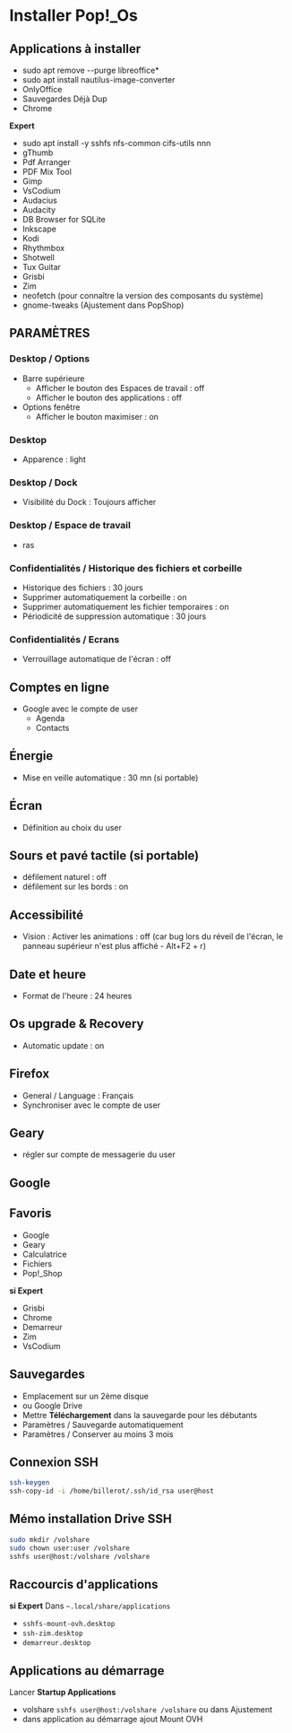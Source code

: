 # Installer Pop!_Os


## Applications à installer
- sudo apt remove --purge libreoffice*
- sudo apt install nautilus-image-converter
- OnlyOffice
- Sauvegardes Déjà Dup
- Chrome

**Expert**
- sudo apt install -y sshfs nfs-common cifs-utils nnn
- gThumb
- Pdf Arranger
- PDF Mix Tool
- Gimp
- VsCodium
- Audacius
- Audacity
- DB Browser for SQLite
- Inkscape
- Kodi
- Rhythmbox
- Shotwell
- Tux Guitar
- Grisbi
- Zim
- neofetch (pour connaître la version des composants du système)
- gnome-tweaks (Ajustement dans PopShop)

## PARAMÈTRES

### Desktop / Options
- Barre supérieure 
  - Afficher le bouton des Espaces de travail : off
  - Afficher le bouton des applications : off
- Options fenêtre
  - Afficher le bouton maximiser : on

### Desktop
- Apparence : light 
 
### Desktop / Dock
- Visibilité du Dock : Toujours afficher

### Desktop / Espace de travail
- ras

### Confidentialités / Historique des fichiers et corbeille
- Historique des fichiers : 30 jours
- Supprimer automatiquement la corbeille : on
- Supprimer automatiquement les fichier temporaires : on
- Périodicité de suppression automatique : 30 jours

### Confidentialités / Ecrans
- Verrouillage automatique de l'écran : off

## Comptes en ligne
- Google avec le compte de user
  - Agenda
  - Contacts

## Énergie
- Mise en veille automatique : 30 mn (si portable)

## Écran
- Définition au choix du user

## Sours et pavé tactile (si portable)
- défilement naturel : off
- défilement sur les bords : on

## Accessibilité
- Vision : Activer les animations : off (car bug lors du réveil de l'écran, le panneau supérieur n'est plus affiché - Alt+F2 + r) 

## Date et heure
- Format de l'heure : 24 heures

## Os upgrade & Recovery
- Automatic update : on

## Firefox
- General / Language : Français
- Synchroniser avec le compte de user

## Geary
- régler sur compte de messagerie du user

## Google


## Favoris
- Google
- Geary
- Calculatrice
- Fichiers
- Pop!_Shop

**si Expert**
- Grisbi
- Chrome
- Demarreur
- Zim
- VsCodium

## Sauvegardes
- Emplacement sur un 2ème disque
- ou Google Drive
- Mettre **Téléchargement** dans la sauvegarde pour les débutants
- Paramètres / Sauvegarde automatiquement
- Paramètres / Conserver au moins 3 mois

## Connexion SSH
```bash
ssh-keygen
ssh-copy-id -i /home/billerot/.ssh/id_rsa user@host
```

## Mémo installation Drive SSH
```bash
sudo mkdir /volshare
sudo chown user:user /volshare
sshfs user@host:/volshare /volshare
```
## Raccourcis d'applications
**si Expert**
Dans `~.local/share/applications`
- `sshfs-mount-ovh.desktop`
- `ssh-zim.desktop`
- `demarreur.desktop`

## Applications au démarrage
Lancer **Startup Applications**
- volshare `sshfs user@host:/volshare /volshare`
ou dans Ajustement
- dans application au démarrage ajout Mount OVH
